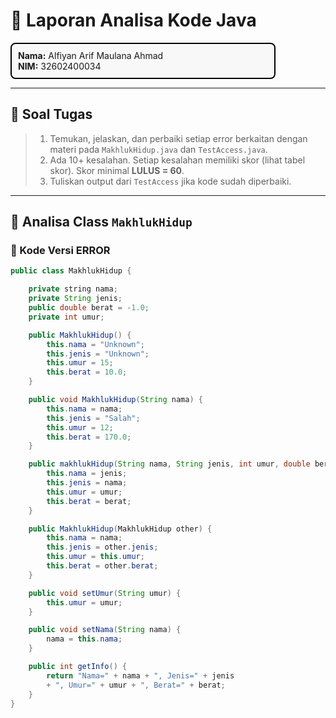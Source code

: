 # 📝 Laporan Analisa Kode Java  

<div style="padding: 10px; border: 2px solid black; border-radius: 8px; width: 400px; background: #f8f8f8;">
<b>Nama:</b> Alfiyan Arif Maulana Ahmad <br/>
<b>NIM:</b> 32602400034
</div>

---

## 📌 Soal Tugas
> 1. Temukan, jelaskan, dan perbaiki setiap error berkaitan dengan materi pada `MakhlukHidup.java` dan `TestAccess.java`.  
> 2. Ada 10+ kesalahan. Setiap kesalahan memiliki skor (lihat tabel skor). Skor minimal **LULUS = 60**.  
> 3. Tuliskan output dari `TestAccess` jika kode sudah diperbaiki.  

---

## 🔹 Analisa Class `MakhlukHidup`

### 📂 Kode Versi ERROR
```java
public class MakhlukHidup {

    private string nama;       
    private String jenis;
    public double berat = -1.0;  
    private int umur;

    public MakhlukHidup() {
        this.nama = "Unknown";
        this.jenis = "Unknown";
        this.umur = 15;
        this.berat = 10.0;
    }

    public void MakhlukHidup(String nama) { 
        this.nama = nama;
        this.jenis = "Salah";
        this.umur = 12;
        this.berat = 170.0;
    }

    public makhlukHidup(String nama, String jenis, int umur, double berat) { 
        this.nama = jenis;  
        this.jenis = nama; 
        this.umur = umur;
        this.berat = berat;
    }

    public MakhlukHidup(MakhlukHidup other) {
        this.nama = nama; 
        this.jenis = other.jenis; 
        this.umur = this.umur; 
        this.berat = other.berat;
    }

    public void setUmur(String umur) { 
        this.umur = umur;
    }

    public void setNama(String nama) {
        nama = this.nama; 
    }

    public int getInfo() { 
        return "Nama=" + nama + ", Jenis=" + jenis 
        + ", Umur=" + umur + ", Berat=" + berat;
    }
}
